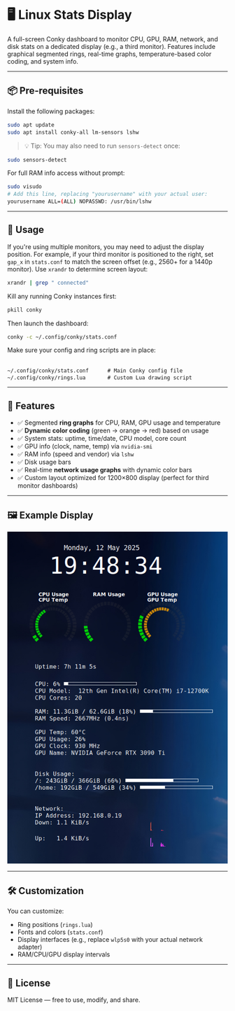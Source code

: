 # 🖥️ Linux Stats Display

A full-screen Conky dashboard to monitor CPU, GPU, RAM, network, and disk stats on a dedicated display (e.g., a third monitor). Features include graphical segmented rings, real-time graphs, temperature-based color coding, and system info.

---

## 📦 Pre-requisites

Install the following packages:

```bash
sudo apt update
sudo apt install conky-all lm-sensors lshw
```

> 💡 Tip: You may also need to run `sensors-detect` once:

```bash
sudo sensors-detect
```

For full RAM info access without prompt:

```bash
sudo visudo
# Add this line, replacing "yourusername" with your actual user:
yourusername ALL=(ALL) NOPASSWD: /usr/bin/lshw
```

---

## 🚀 Usage

If you're using multiple monitors, you may need to adjust the display position. For example, if your third monitor is positioned to the right, set `gap_x` in `stats.conf` to match the screen offset (e.g., 2560+ for a 1440p monitor). Use `xrandr` to determine screen layout:

```bash
xrandr | grep " connected"
```

Kill any running Conky instances first:

```bash
pkill conky
```

Then launch the dashboard:

```bash
conky -c ~/.config/conky/stats.conf
```

Make sure your config and ring scripts are in place:

```

~/.config/conky/stats.conf      # Main Conky config file
~/.config/conky/rings.lua       # Custom Lua drawing script
```

---

## 🧩 Features

- ✅ Segmented **ring graphs** for CPU, RAM, GPU usage and temperature
- ✅ **Dynamic color coding** (green → orange → red) based on usage
- ✅ System stats: uptime, time/date, CPU model, core count
- ✅ GPU info (clock, name, temp) via `nvidia-smi`
- ✅ RAM info (speed and vendor) via `lshw`
- ✅ Disk usage bars
- ✅ Real-time **network usage graphs** with dynamic color bars
- ✅ Custom layout optimized for 1200×800 display (perfect for third monitor dashboards)

---

## 🖼️ Example Display

![Linux Stats Display Screenshot](Image/sensor-stats-linux.png)

---

## 🛠️ Customization

You can customize:

- Ring positions (`rings.lua`)
- Fonts and colors (`stats.conf`)
- Display interfaces (e.g., replace `wlp5s0` with your actual network adapter)
- RAM/CPU/GPU display intervals

---

## 📁 License

MIT License — free to use, modify, and share.
```